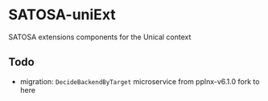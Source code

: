 # SATOSA-uniExt
SATOSA extensions components for the Unical context

Todo
----

- migration: `DecideBackendByTarget` microservice from pplnx-v6.1.0 fork to here
